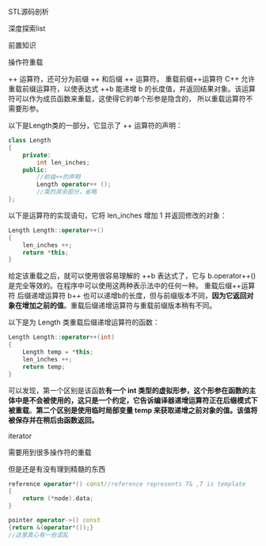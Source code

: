 STL源码剖析



深度探索list



前置知识

操作符重载

++ 运算符，还可分为前缀 ++ 和后缀 ++ 运算符。 重载前缀++运算符 C++ 允许重载前缀运算符，以使表达式 ++b 能递增 b 的长度值，并返回结果对象。该运算符可以作为成员函数来重载，这使得它的单个形参是隐含的， 所以重载运算符不需要形参。

以下是Length类的一部分，它显示了 ++ 运算符的声明：



```c++
class Length
{
    private:
        int len_inches;
    public:
        //前缀++的声明
        Length operator++ ();
        //类的其余部分，省略
};
```

以下是运算符的实现语句，它将 len_inches 增加 1 并返回修改的对象：

```c++
Length Length::operator++()
{
    len_inches ++;
    return *this;
}
```

给定该重载之后，就可以使用很容易理解的 ++b 表达式了，它与 b.operator++() 是完全等效的。在程序中可以使用这两种表示法中的任何一种。 重载后缀++运算符 后缀递增运算符 b++ 也可以递增b的长度，但与前缀版本不同，**因为它返回对象在增加之前的值**。重载后缀递增运算符与重载前缀版本稍有不同。

以下是为 Length 类重载后缀递增运算符的函数：

```c++
Length Length::operator++(int)
{
    Length temp = *this;
    len_inches ++;
    return temp;
}
```

可以发现，第一个区别是该函数**有一个 int 类型的虚拟形参，这个形参在函数的主体中是不会被使用的，这只是一个约定，它告诉编译器递增运算符正在后缀模式下被重载**。**第二个区别是使用临时局部变量 temp 来获取递增之前对象的值。该值将被保存并在稍后由函数返回。**







iterator

需要用到很多操作符的重载

但是还是有没有理到精髓的东西

```c++
reference operator*() const//reference represents T& ,T is template
{
	return (*node).data;
}	

pointer operator->() const
{return &(operator*());}
//这里真心有一些混乱

```





